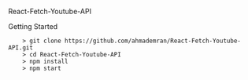 React-Fetch-Youtube-API

Getting Started

```
	> git clone https://github.com/ahmademran/React-Fetch-Youtube-API.git
	> cd React-Fetch-Youtube-API
	> npm install
	> npm start
```

